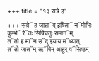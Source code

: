 +++
title = "१३ सत्रे ह"

+++
सत्रे᳓ ह जाता᳓व् इषिता᳓ न᳓मोभिः  
कुम्भे᳓ रे᳓तः सिषिचतुः समान᳓म्  
त᳓तो ह मा᳓न उ᳓द् इयाय म᳓ध्यात्  
त᳓तो जात᳓म् ऋ᳓षिम् आहुर् व᳓सिष्ठम्